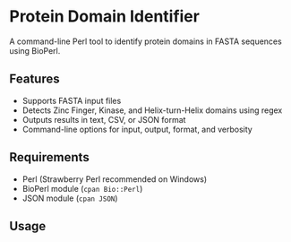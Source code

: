 # Protein Domain Identifier

A command-line Perl tool to identify protein domains in FASTA sequences using BioPerl.

## Features

- Supports FASTA input files
- Detects Zinc Finger, Kinase, and Helix-turn-Helix domains using regex
- Outputs results in text, CSV, or JSON format
- Command-line options for input, output, format, and verbosity

## Requirements

- Perl (Strawberry Perl recommended on Windows)
- BioPerl module (`cpan Bio::Perl`)
- JSON module (`cpan JSON`)

## Usage

